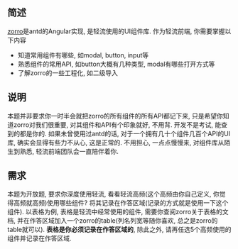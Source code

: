 ## 简述
[zorro](https://ng-zorro.gitee.io/docs/introduce/zh)是antd的Angular实现, 是轻流使用的UI组件库. 作为轻流前端, 你需要掌握以下内容

 - 知道常用组件有哪些, 如modal, button, input等
 - 熟悉组件的常用API, 如button大概有几种类型, modal有哪些打开方式等
 - 了解zorro的一些工程化, 如二级导入

## 说明
本题并非要求你一时半会就把zorro的所有组件的所有API都记下来, 只是希望你知道zorro对我们很重要, 对其组件和API有个印象就好, 不用背. 开发不是考试, 能查到的都是你的. 如果未曾使用过antd的话, 对于一个拥有几十个组件几百个API的UI库, 确实会显得有些力不从心, 这是正常的. 不用担心, 一点点慢慢来, 对组件库从陌生到熟悉, 轻流前端团队会一直陪伴着你.

## 需求
本题为开放题, 要求你深度使用轻流, 看看轻流高频(这个高频由你自己定义, 你觉得高频就高频)使用哪些组件? 将其记录在作答区域(记录的方式就是使用一下这个组件). 以表格为例, 表格是轻流中经常使用的组件, 需要你查阅zorro关于表格的文档, 并在作答区域加入一个zorro的table(列名列宽等随你喜欢, 总之是zorro的table就可以). **表格是你必须记录在作答区域的**, 除此之外, 请再任选5个高频使用的组件并记录在作答区域.
